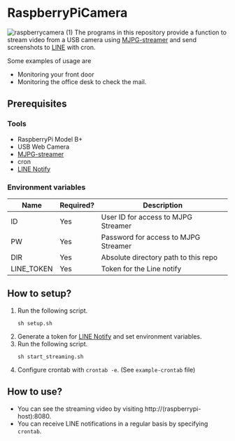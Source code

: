 # RaspberryPiCamera

![raspberrycamera (1)](https://user-images.githubusercontent.com/52835270/116867609-7413a780-ac48-11eb-92cf-8a10312626cc.png)
The programs in this repository provide a function to stream video from a USB camera using [MJPG-streamer](https://sourceforge.net/projects/mjpg-streamer/) and send screenshots to [LINE](https://line.me/en/) with cron.

Some examples of usage are

- Monitoring your front door
- Monitoring the office desk to check the mail.

## Prerequisites

### Tools

- RaspberryPi Model B+
- USB Web Camera
- [MJPG-streamer](https://sourceforge.net/projects/mjpg-streamer/)
- cron
- [LINE Notify](https://notify-bot.line.me/en/)

### Environment variables

| Name       | Required? | Description                          |
| ---------- | --------- | ------------------------------------ |
| ID         | Yes       | User ID for access to MJPG Streamer  |
| PW         | Yes       | Password for access to MJPG Streamer |
| DIR        | Yes       | Absolute directory path to this repo |
| LINE_TOKEN | Yes       | Token for the Line notify            |

## How to setup?

1.  Run the following script.
    ```
    sh setup.sh
    ```
1.  Generate a token for [LINE Notify](https://notify-bot.line.me/en/) and set environment variables.
1.  Run the following script.
    ```
    sh start_streaming.sh
    ```
1.  Configure crontab with `crontab -e`. (See `example-crontab` file)

## How to use?

- You can see the streaming video by visiting http://(raspberrypi-host):8080.
- You can receive LINE notifications in a regular basis by specifying `crontab`.
